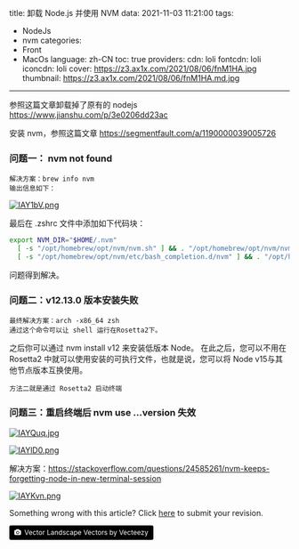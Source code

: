 title: 卸载 Node.js 并使用 NVM
data:  2021-11-03 11:21:00
tags: 
- NodeJs
- nvm
categories:
- Front
- MacOs
language: zh-CN
toc: true
providers:
    cdn: loli
    fontcdn: loli
    iconcdn: loli
cover: https://z3.ax1x.com/2021/08/06/fnM1HA.jpg
thumbnail: https://z3.ax1x.com/2021/08/06/fnM1HA.md.jpg
---

参照这篇文章卸载掉了原有的 nodejs https://www.jianshu.com/p/3e0206dd23ac

安装 nvm，参照这篇文章 https://segmentfault.com/a/1190000039005726

<!-- more -->

### 问题一： nvm not found

    解决方案：brew info nvm
    输出信息如下：
    
[![IAY1bV.png](https://z3.ax1x.com/2021/11/03/IAY1bV.png)](https://imgtu.com/i/IAY1bV)

最后在 .zshrc 文件中添加如下代码块：

```bash
export NVM_DIR="$HOME/.nvm"
  [ -s "/opt/homebrew/opt/nvm/nvm.sh" ] && . "/opt/homebrew/opt/nvm/nvm.sh"  # This loads nvm
  [ -s "/opt/homebrew/opt/nvm/etc/bash_completion.d/nvm" ] && . "/opt/homebrew/opt/nvm/etc/bash_completion.d/nvm"  # This loads nvm bash_completion
```

问题得到解决。

### 问题二：v12.13.0 版本安装失败

    最终解决方案：arch -x86_64 zsh 
    通过这个命令可以让 shell 运行在Rosetta2下。
之后你可以通过 nvm install v12 来安装低版本 Node。
在此之后，您可以不用在 Rosetta2 中就可以使用安装的可执行文件，也就是说，您可以将 Node v15与其他节点版本互换使用。

    方法二就是通过 Rosetta2 启动终端

### 问题三：重启终端后 nvm use …version 失效

[![IAYQuq.jpg](https://z3.ax1x.com/2021/11/03/IAYQuq.jpg)](https://imgtu.com/i/IAYQuq)

[![IAYlD0.png](https://z3.ax1x.com/2021/11/03/IAYlD0.png)](https://imgtu.com/i/IAYlD0)



解决方案：https://stackoverflow.com/questions/24585261/nvm-keeps-forgetting-node-in-new-terminal-session

[![IAYKvn.png](https://z3.ax1x.com/2021/11/03/IAYKvn.png)](https://imgtu.com/i/IAYKvn)

<article class="message message-immersive is-warning">
<div class="message-body">
<i class="fas fa-question-circle mr-2"></i>Something wrong with this article? 
Click <a href="https://github.com/CrazyChenzi/nblogs/edit/site/source/_posts/2021/RemoveNodejs-UseNvm.md">here</a> 
to submit your revision.
</div>
</article>

<a style="background-color:black;color:white;text-decoration:none;padding:4px 6px;font-size:12px;line-height:1.2;display:inline-block;border-radius:3px" href="https://wallhaven.cc" target="_blank" rel="noopener noreferrer" title="Vector Landscape Vectors by Vecteezy"><span style="display:inline-block;padding:2px 3px"><svg xmlns="http://www.w3.org/2000/svg" style="height:12px;width:auto;position:relative;vertical-align:middle;top:-1px;fill:white" viewBox="0 0 32 32"><path d="M20.8 18.1c0 2.7-2.2 4.8-4.8 4.8s-4.8-2.1-4.8-4.8c0-2.7 2.2-4.8 4.8-4.8 2.7.1 4.8 2.2 4.8 4.8zm11.2-7.4v14.9c0 2.3-1.9 4.3-4.3 4.3h-23.4c-2.4 0-4.3-1.9-4.3-4.3v-15c0-2.3 1.9-4.3 4.3-4.3h3.7l.8-2.3c.4-1.1 1.7-2 2.9-2h8.6c1.2 0 2.5.9 2.9 2l.8 2.4h3.7c2.4 0 4.3 1.9 4.3 4.3zm-8.6 7.5c0-4.1-3.3-7.5-7.5-7.5-4.1 0-7.5 3.4-7.5 7.5s3.3 7.5 7.5 7.5c4.2-.1 7.5-3.4 7.5-7.5z"></path></svg></span><span style="display:inline-block;padding:2px 3px">Vector Landscape Vectors by Vecteezy</span></a>
